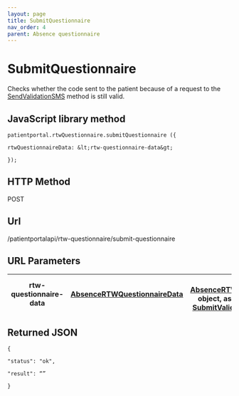 ```yaml
---
layout: page
title: SubmitQuestionnaire
nav_order: 4
parent: Absence questionnaire
---
```


# SubmitQuestionnaire

Checks whether the code sent to the patient because of a request to the [SendValidationSMS](#_SendValidationSMS_1) method is still valid.

## JavaScript library method

```
patientportal.rtwQuestionnaire.submitQuestionnaire ({

rtwQuestionnaireData: &lt;rtw-questionnaire-data&gt;

});
```

## HTTP Method

POST

## ****Url****

/patientportalapi/rtw-questionnaire/submit-questionnaire

## URL Parameters

| rtw-questionnaire-data | [AbsenceRTWQuestionnaireData](#_AbsenceRTWQuestionnaireData) | An [AbsenceRTWQuestionnaireData](#_AbsenceRTWQuestionnaireData) object, as received from the [SubmitValidationCode](#_SubmitValidationCode) method. |
| --- | --- | --- |

## Returned JSON

```
{

"status": "ok",

"result": “”

}
```
